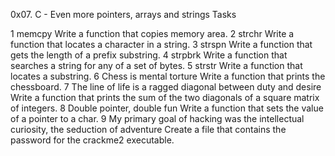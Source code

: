 0x07. C - Even more pointers, arrays and strings Tasks

1 memcpy Write a function that copies memory area.
2 strchr Write a function that locates a character in a string.
3 strspn Write a function that gets the length of a prefix substring.
4 strpbrk Write a function that searches a string for any of a set of bytes.
5 strstr Write a function that locates a substring.
6 Chess is mental torture Write a function that prints the chessboard.
7 The line of life is a ragged diagonal between duty and desire Write a function that prints the sum of the two diagonals of a square matrix of integers.
8 Double pointer, double fun Write a function that sets the value of a pointer to a char.
9 My primary goal of hacking was the intellectual curiosity, the seduction of adventure Create a file that contains the password for the crackme2 executable.
